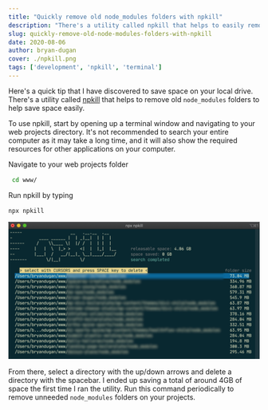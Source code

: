 ```yaml
---
title: "Quickly remove old node_modules folders with npkill"
description: "There's a utility called npkill that helps to easily remove old `node_modules` folders to help save space."
slug: quickly-remove-old-node-modules-folders-with-npkill
date: 2020-08-06
author: bryan-dugan
cover: ./npkill.png
tags: ['development', 'npkill', 'terminal']
---
```


Here's a quick tip that I have discovered to save space on your local drive. There's a utility called [npkill](https://npkill.js.org/) that helps to remove old `node_modules` folders to help save space easily.

To use npkill, start by opening up a terminal window and navigating to your web projects directory. It's not recommended to search your entire computer as it may take a long time, and it will also show the required resources for other applications on your computer.

Navigate to your web projects folder

```bash
 cd www/
```

Run npkill by typing

```bash
npx npkill
```

![./npkill-1.png](./npkill-1.png)

From there, select a directory with the up/down arrows and delete a directory with the spacebar. I ended up saving a total of around 4GB of space the first time I ran the utility. Run this command periodically to remove unneeded `node_modules` folders on your projects.
